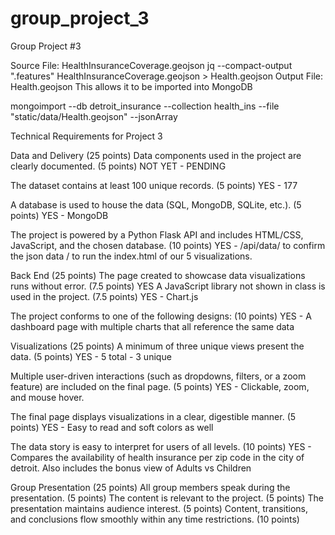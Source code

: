 # group_project_3
Group Project #3

Source File: HealthInsuranceCoverage.geojson
jq --compact-output ".features" HealthInsuranceCoverage.geojson > Health.geojson
Output File: Health.geojson
This allows it to be imported into MongoDB

mongoimport --db detroit_insurance --collection health_ins --file "static/data/Health.geojson" --jsonArray




Technical Requirements for Project 3

Data and Delivery (25 points)
Data components used in the project are clearly documented. (5 points)
NOT YET - PENDING

The dataset contains at least 100 unique records. (5 points)
YES - 177 

A database is used to house the data (SQL, MongoDB, SQLite, etc.). (5 points)
YES - MongoDB

The project is powered by a Python Flask API and includes HTML/CSS, JavaScript, and the chosen database. (10 points)
YES - /api/data/ to confirm the json data
/ to run the index.html of our 5 visualizations.

Back End (25 points)
The page created to showcase data visualizations runs without error. (7.5 points)
YES
A JavaScript library not shown in class is used in the project. (7.5 points)
YES - Chart.js

The project conforms to one of the following designs: (10 points)
YES - A dashboard page with multiple charts that all reference the same data

Visualizations (25 points)
A minimum of three unique views present the data. (5 points)
YES - 5 total - 3 unique

Multiple user-driven interactions (such as dropdowns, filters, or a zoom feature) are included on the final page. (5 points)
YES - Clickable, zoom, and mouse hover.

The final page displays visualizations in a clear, digestible manner. (5 points)
YES - Easy to read and soft colors as well

The data story is easy to interpret for users of all levels. (10 points)
YES - Compares the availability of health insurance per zip code in the city of detroit.  Also includes the bonus view of Adults vs Children

Group Presentation (25 points)
All group members speak during the presentation. (5 points)
The content is relevant to the project. (5 points)
The presentation maintains audience interest. (5 points)
Content, transitions, and conclusions flow smoothly within any time restrictions. (10 points)